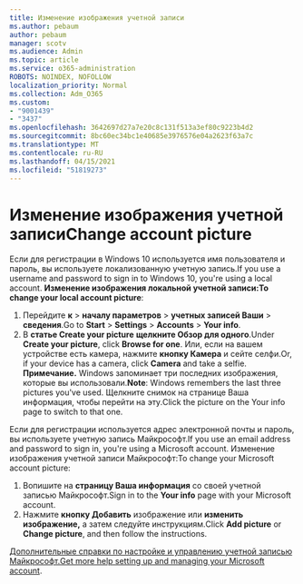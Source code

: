```yaml
---
title: Изменение изображения учетной записи
ms.author: pebaum
author: pebaum
manager: scotv
ms.audience: Admin
ms.topic: article
ms.service: o365-administration
ROBOTS: NOINDEX, NOFOLLOW
localization_priority: Normal
ms.collection: Adm_O365
ms.custom:
- "9001439"
- "3437"
ms.openlocfilehash: 3642697d27a7e20c8c131f513a3ef80c9223b4d2
ms.sourcegitcommit: 8bc60ec34bc1e40685e3976576e04a2623f63a7c
ms.translationtype: MT
ms.contentlocale: ru-RU
ms.lasthandoff: 04/15/2021
ms.locfileid: "51819273"
---
```

# <a name="change-account-picture"></a><span data-ttu-id="bf067-102">Изменение изображения учетной записи</span><span class="sxs-lookup"><span data-stu-id="bf067-102">Change account picture</span></span>

<span data-ttu-id="bf067-103">Если для регистрации в Windows 10 используется имя пользователя и пароль, вы используете локализованную учетную запись.</span><span class="sxs-lookup"><span data-stu-id="bf067-103">If you use a username and password to sign in to Windows 10, you're using a local account.</span></span> <span data-ttu-id="bf067-104">**Изменение изображения локальной учетной записи:**</span><span class="sxs-lookup"><span data-stu-id="bf067-104">**To change your local account picture**:</span></span>

1. <span data-ttu-id="bf067-105">Перейдите **к**  >  **началу параметров**  >  **учетных записей Ваши**  >  **сведения**.</span><span class="sxs-lookup"><span data-stu-id="bf067-105">Go to **Start** > **Settings** > **Accounts** > **Your info**.</span></span>
2. <span data-ttu-id="bf067-106">В **статье Create your picture** **щелкните Обзор для одного**.</span><span class="sxs-lookup"><span data-stu-id="bf067-106">Under **Create your picture**, click **Browse for one**.</span></span> <span data-ttu-id="bf067-107">Или, если на вашем устройстве есть камера, нажмите **кнопку Камера** и сейте селфи.</span><span class="sxs-lookup"><span data-stu-id="bf067-107">Or, if your device has a camera, click **Camera** and take a selfie.</span></span> 
    <span data-ttu-id="bf067-108">**Примечание.** Windows запоминает три последних изображения, которые вы использовали.</span><span class="sxs-lookup"><span data-stu-id="bf067-108">**Note**: Windows remembers the last three pictures you've used.</span></span> <span data-ttu-id="bf067-109">Щелкните снимок на странице Ваша информация, чтобы перейти на эту.</span><span class="sxs-lookup"><span data-stu-id="bf067-109">Click the picture on the Your info page to switch to that one.</span></span>

<span data-ttu-id="bf067-110">Если для регистрации используется адрес электронной почты и пароль, вы используете учетную запись Майкрософт.</span><span class="sxs-lookup"><span data-stu-id="bf067-110">If you use an email address and password to sign in, you're using a Microsoft account.</span></span> <span data-ttu-id="bf067-111">Изменение изображения учетной записи Майкрософт:</span><span class="sxs-lookup"><span data-stu-id="bf067-111">To change your Microsoft account picture:</span></span>

1. <span data-ttu-id="bf067-112">Вопишите на **страницу Ваша информация** со своей учетной записью Майкрософт.</span><span class="sxs-lookup"><span data-stu-id="bf067-112">Sign in to the **Your info** page with your Microsoft account.</span></span>
2. <span data-ttu-id="bf067-113">Нажмите **кнопку Добавить** изображение или **изменить изображение,** а затем следуйте инструкциям.</span><span class="sxs-lookup"><span data-stu-id="bf067-113">Click **Add picture** or **Change picture**, and then follow the instructions.</span></span>

<span data-ttu-id="bf067-114">[Дополнительные справки по настройке и управлению учетной записью Майкрософт.](https://support.microsoft.com/products/microsoft-account?category=manage-account)</span><span class="sxs-lookup"><span data-stu-id="bf067-114">[Get more help setting up and managing your Microsoft account](https://support.microsoft.com/products/microsoft-account?category=manage-account).</span></span>
